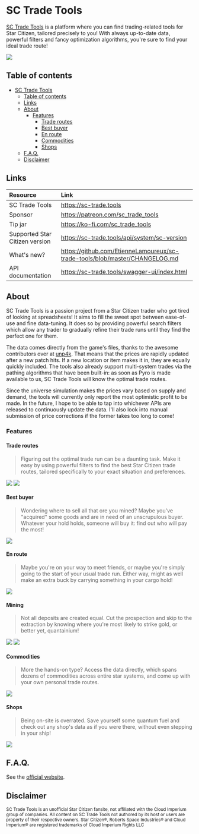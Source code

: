 # SC Trade Tools
[SC Trade Tools](https://sc-trade.tools) is a platform where you can find trading-related tools for Star Citizen, tailored precisely to you! With always up-to-date data, powerful filters and fancy optimization algorithms, you're sure to find your ideal trade route!

![](https://sc-trade.tools/assets/home.png)

## Table of contents
- [SC Trade Tools](#sc-trade-tools)
  * [Table of contents](#table-of-contents)
  * [Links](#links)
  * [About](#about)
    + [Features](#features)
      - [Trade routes](#trade-routes)
      - [Best buyer](#best-buyer)
      - [En route](#en-route)
      - [Commodities](#commodities)
      - [Shops](#shops)
  * [F.A.Q.](#faq)
  * [Disclaimer](#disclaimer)

## Links
|Resource|Link|
|:--|:--|
|SC Trade Tools|https://sc-trade.tools|
|Sponsor|https://patreon.com/sc_trade_tools|
|Tip jar|https://ko-fi.com/sc_trade_tools|
|Supported Star Citizen version|https://sc-trade.tools/api/system/sc-version|
|What's new?|https://github.com/EtienneLamoureux/sc-trade-tools/blob/master/CHANGELOG.md|
|API documentation|https://sc-trade.tools/swagger-ui/index.html|

## About
SC Trade Tools is a passion project from a Star Citizen trader who got tired of looking at spreadsheets! It aims to fill the sweet spot between ease-of-use and fine data-tuning. It does so by providing powerful search filters which allow any trader to gradually refine their trade runs until they find the perfect one for them.

The data comes directly from the game's files, thanks to the awesome contributors over at [unp4k](https://github.com/dolkensp/unp4k). That means that the prices are rapidly updated after a new patch hits. If a new location or item makes it in, they are equally quickly included. The tools also already support multi-system trades via the pathing algorithms that have been built-in: as soon as Pyro is made available to us, SC Trade Tools will know the optimal trade routes.

Since the universe simulation makes the prices vary based on supply and demand, the tools will currently only report the most optimistic profit to be made. In the future, I hope to be able to tap into whichever APIs are released to continuously update the data. I'll also look into manual submission of price corrections if the former takes too long to come!

### Features
#### Trade routes
> Figuring out the optimal trade run can be a daunting task. Make it easy by using powerful filters to find the best Star Citizen trade routes, tailored specifically to your exact situation and preferences.

![](https://raw.githubusercontent.com/EtienneLamoureux/sc-trade-tools/master/documentation/trade-routes.PNG)
![](https://raw.githubusercontent.com/EtienneLamoureux/sc-trade-tools/master/documentation/trade-routes-circuit.PNG)

#### Best buyer
> Wondering where to sell all that ore you mined? Maybe you've "acquired" some goods and are in need of an unscrupulous buyer. Whatever your hold holds, someone will buy it: find out who will pay the most!

![](https://raw.githubusercontent.com/EtienneLamoureux/sc-trade-tools/master/documentation/best-buyer.PNG)

#### En route
> Maybe you're on your way to meet friends, or maybe you're simply going to the start of your usual trade run. Either way, might as well make an extra buck by carrying something in your cargo hold!

![](https://raw.githubusercontent.com/EtienneLamoureux/sc-trade-tools/master/documentation/en-route.PNG)

#### Mining
> Not all deposits are created equal. Cut the prospection and skip to the extraction by knowing where you're most likely to strike gold, or better yet, quantainium!

![](https://raw.githubusercontent.com/EtienneLamoureux/sc-trade-tools/master/documentation/mining.PNG)
![](https://raw.githubusercontent.com/EtienneLamoureux/sc-trade-tools/master/documentation/mining-price-list.PNG)

#### Commodities
> More the hands-on type? Access the data directly, which spans dozens of commodities across entire star systems, and come up with your own personal trade routes.

![](https://raw.githubusercontent.com/EtienneLamoureux/sc-trade-tools/master/documentation/commodities.PNG)

#### Shops
> Being on-site is overrated. Save yourself some quantum fuel and check out any shop's data as if you were there, without even stepping in your ship!

![](https://raw.githubusercontent.com/EtienneLamoureux/sc-trade-tools/master/documentation/shops.PNG)

## F.A.Q.
See the [official website](https://sc-trade.tools#faq).

## Disclaimer
<sup>SC Trade Tools is an unofficial Star Citizen fansite, not affiliated with the Cloud Imperium group of companies. All content on SC Trade Tools not authored by its host or users are property of their respective owners. Star Citizen®, Roberts Space Industries® and Cloud Imperium® are registered trademarks of Cloud Imperium Rights LLC</sup>
